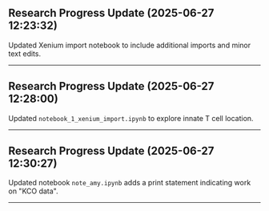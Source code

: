 ## Research Progress Update (2025-06-27 12:23:32)

Updated Xenium import notebook to include additional imports and minor text edits.

---

## Research Progress Update (2025-06-27 12:28:00)

Updated `notebook_1_xenium_import.ipynb` to explore innate T cell location.

---

## Research Progress Update (2025-06-27 12:30:27)

Updated notebook `note_amy.ipynb` adds a print statement indicating work on "KCO data".

---

